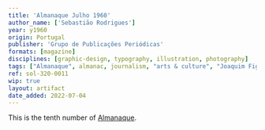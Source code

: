 ```yaml
---
title: 'Almanaque Julho 1960'
author_name: ['Sebastião Rodrigues']
year: y1960
origin: Portugal
publisher: 'Grupo de Publicações Periódicas'
formats: [magazine]
disciplines: [graphic-design, typography, illustration, photography]
tags: ["Almanaque", almanac, journalism, "arts & culture", "Joaquim Figueiredo Magalhães"]
ref: sol-320-0011
wip: true
layout: artifact
date_added: 2022-07-04
---
```

<p>This is the tenth number of <a class="text-cat-link publisher" href="/tags/almanaque/">Almanaque</a>.</p>
